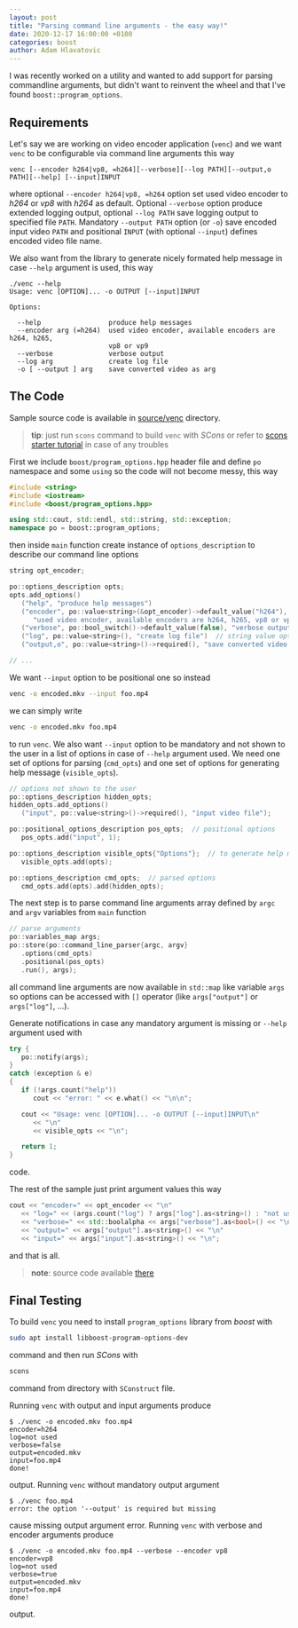 ```yaml
---
layout: post
title: "Parsing command line arguments - the easy way!"
date: 2020-12-17 16:00:00 +0100
categories: boost
author: Adam Hlavatovic
---
```


I was recently worked on a utility and wanted to add support for parsing commandline arguments, but didn't want to reinvent the wheel and that I've found `boost::program_options`.


## Requirements

Let's say we are working on video encoder application (`venc`) and we want `venc` to be configurable via command line arguments this way

```text
venc [--encoder h264|vp8, =h264][--verbose][--log PATH][--output,o PATH][--help] [--input]INPUT
```

where optional `--encoder h264|vp8, =h264` option set used video encoder to *h264* or *vp8* with *h264* as default. Optional `--verbose` option produce extended logging output, optional `--log PATH` save logging output to specified file `PATH`. Mandatory `--output PATH` option (or `-o`) save encoded input video `PATH` and positional `INPUT` (with optional `--input`) defines encoded video file name.

We also want from the library to generate nicely formated help message in case `--help` argument is used, this way


```text
./venc --help
Usage: venc [OPTION]... -o OUTPUT [--input]INPUT

Options:

  --help                 produce help messages
  --encoder arg (=h264)  used video encoder, available encoders are h264, h265,
                         vp8 or vp9
  --verbose              verbose output
  --log arg              create log file
  -o [ --output ] arg    save converted video as arg
```


## The Code

Sample source code is available in [source/venc](https://github.com/sansajn/sansajn.github.io/tree/master/_includes/source/venc) directory.

> **tip**: just run `scons` command to build `venc` with *SCons* or refer to [scons starter tutorial](https://github.com/sansajn/scons-starter) in case of any troubles


First we include `boost/program_options.hpp` header file and define `po` namespace and some `using` so the code will not become messy, this way

```c++
#include <string>
#include <iostream>
#include <boost/program_options.hpp>

using std::cout, std::endl, std::string, std::exception;
namespace po = boost::program_options;
```

then inside `main` function create instance of `options_description` to describe our command line options

```c++
string opt_encoder;

po::options_description opts;
opts.add_options()
   ("help", "produce help messages")
   ("encoder", po::value<string>(&opt_encoder)->default_value("h264"),  // option with default value
      "used video encoder, available encoders are h264, h265, vp8 or vp9")
   ("verbose", po::bool_switch()->default_value(false), "verbose output")  // switch option
   ("log", po::value<string>(), "create log file")  // string value option
   ("output,o", po::value<string>()->required(), "save converted video as arg");  // required option

// ...
```

We want `--input` option to be positional one so instead

```bash
venc -o encoded.mkv --input foo.mp4
```

we can simply write

```bash
venc -o encoded.mkv foo.mp4
```

to run `venc`. We also want `--input` option to be mandatory and not shown to the user in a list of options in case of `--help` argument used. We need one set of options for parsing (`cmd_opts`) and one set of options for generating help message (`visible_opts`).

```c++
// options not shown to the user
po::options_description hidden_opts;
hidden_opts.add_options()
   ("input", po::value<string>()->required(), "input video file");

po::positional_options_description pos_opts;  // positional options
   pos_opts.add("input", 1);

po::options_description visible_opts{"Options"};  // to generate help message
   visible_opts.add(opts);

po::options_description cmd_opts;  // parsed options
   cmd_opts.add(opts).add(hidden_opts);
```

The next step is to parse command line arguments array defined by `argc` and `argv` variables from `main` function

```c++
// parse arguments
po::variables_map args;
po::store(po::command_line_parser{argc, argv}
   .options(cmd_opts)
   .positional(pos_opts)
   .run(), args);
```

all command line arguments are now available in `std::map` like variable `args` so options can be accessed with `[]` operator (like `args["output"]` or `args["log"]`, ...).

Generate notifications in case any mandatory argument is missing or `--help` argument used with

```c++
try {
   po::notify(args);
}
catch (exception & e)
{
   if (!args.count("help"))
      cout << "error: " << e.what() << "\n\n";

   cout << "Usage: venc [OPTION]... -o OUTPUT [--input]INPUT\n"
      << "\n"
      << visible_opts << "\n";

   return 1;
}
```

code.

The rest of the sample just print argument values this way

```c++
cout << "encoder=" << opt_encoder << "\n"
   << "log=" << (args.count("log") ? args["log"].as<string>() : "not used") << "\n"
   << "verbose=" << std::boolalpha << args["verbose"].as<bool>() << "\n"
   << "output=" << args["output"].as<string>() << "\n"
   << "input=" << args["input"].as<string>() << "\n";
```

and that is all.

> **note**: source code available [there](https://github.com/sansajn/sansajn.github.io/tree/master/_includes/source/venc)


## Final Testing

To build `venc` you need to install `program_options` library from *boost* with 

```bash
sudo apt install libboost-program-options-dev
```

command and then run *SCons* with


```bash
scons
```

command from directory with `SConstruct` file.

Running `venc` with output and input arguments produce

```console
$ ./venc -o encoded.mkv foo.mp4
encoder=h264
log=not used
verbose=false
output=encoded.mkv
input=foo.mp4
done!
```

output. Running `venc` without mandatory output argument

```console
$ ./venc foo.mp4
error: the option '--output' is required but missing
```

cause missing output argument error. Running `venc` with verbose and encoder arguments produce

```console
$ ./venc -o encoded.mkv foo.mp4 --verbose --encoder vp8
encoder=vp8
log=not used
verbose=true
output=encoded.mkv
input=foo.mp4
done!
```

output.
